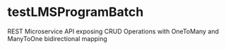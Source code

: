 # testLMSProgramBatch
REST Microservice API exposing CRUD Operations with OneToMany and ManyToOne bidirectional mapping
